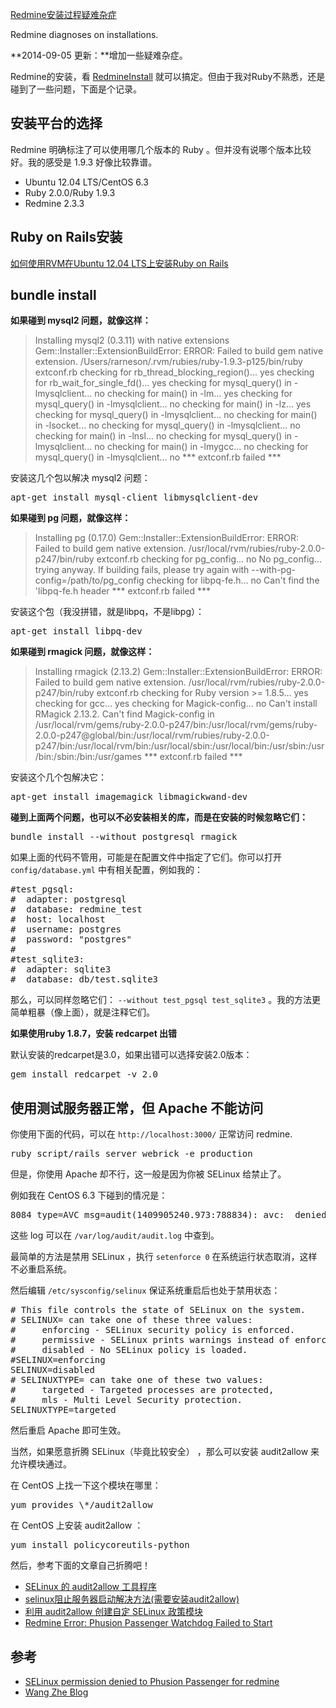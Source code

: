 [Redmine安装过程疑难杂症](http://zengrong.net/post/1936.htm)

Redmine diagnoses on installations.

**2014-09-05 更新：**增加一些疑难杂症。

Redmine的安装，看 [RedmineInstall][install] 就可以搞定。但由于我对Ruby不熟悉，还是碰到了一些问题，下面是个记录。

## 安装平台的选择

Redmine 明确标注了可以使用哪几个版本的 Ruby 。但并没有说哪个版本比较好。我的感受是 1.9.3 好像比较靠谱。

* Ubuntu 12.04 LTS/CentOS 6.3
* Ruby 2.0.0/Ruby 1.9.3
* Redmine 2.3.3

## Ruby on Rails安装

[如何使用RVM在Ubuntu 12.04 LTS上安装Ruby on Rails][rvm]

## bundle install

**如果碰到 mysql2 问题，就像这样：** <!--more-->

>Installing mysql2 (0.3.11) with native extensions 
>Gem::Installer::ExtensionBuildError: ERROR: Failed to build gem native extension.
>        /Users/rarneson/.rvm/rubies/ruby-1.9.3-p125/bin/ruby extconf.rb 
>checking for rb_thread_blocking_region()... yes
>checking for rb_wait_for_single_fd()... yes
>checking for mysql_query() in -lmysqlclient... no
>checking for main() in -lm... yes
>checking for mysql_query() in -lmysqlclient... no
>checking for main() in -lz... yes
>checking for mysql_query() in -lmysqlclient... no
>checking for main() in -lsocket... no
>checking for mysql_query() in -lmysqlclient... no
>checking for main() in -lnsl... no
>checking for mysql_query() in -lmysqlclient... no
>checking for main() in -lmygcc... no
>checking for mysql_query() in -lmysqlclient... no
>*** extconf.rb failed ***

安装这几个包以解决 mysql2 问题：

<pre lang="BASH">
apt-get install mysql-client libmysqlclient-dev
</pre>

**如果碰到 pg 问题，就像这样：**

>Installing pg (0.17.0)
>Gem::Installer::ExtensionBuildError: ERROR: Failed to build gem native extension.
>    /usr/local/rvm/rubies/ruby-2.0.0-p247/bin/ruby extconf.rb
>checking for pg_config... no
>No pg_config... trying anyway. If building fails, please try again with
> --with-pg-config=/path/to/pg_config
>checking for libpq-fe.h... no
>Can't find the 'libpq-fe.h header
>*** extconf.rb failed ***

安装这个包（我没拼错，就是libpq，不是libpg）：
<pre lang="BASH">
apt-get install libpq-dev
</pre>

**如果碰到 rmagick 问题，就像这样：**

>Installing rmagick (2.13.2)
>Gem::Installer::ExtensionBuildError: ERROR: Failed to build gem native extension.
>    /usr/local/rvm/rubies/ruby-2.0.0-p247/bin/ruby extconf.rb
>checking for Ruby version >= 1.8.5... yes
>checking for gcc... yes
>checking for Magick-config... no
>Can't install RMagick 2.13.2. Can't find Magick-config in /usr/local/rvm/gems/ruby-2.0.0-p247/bin:/usr/local/rvm/gems/ruby-2.0.0-p247@global/bin:/usr/local/rvm/rubies/ruby-2.0.0-p247/bin:/usr/local/rvm/bin:/usr/local/sbin:/usr/local/bin:/usr/sbin:/usr/bin:/sbin:/bin:/usr/games
>*** extconf.rb failed ***

安装这个几个包解决它：
<pre lang="BASH">
apt-get install imagemagick libmagickwand-dev
</pre>

**碰到上面两个问题，也可以不必安装相关的库，而是在安装的时候忽略它们：**

<pre lang="bash">
bundle install --without postgresql rmagick
</pre>

如果上面的代码不管用，可能是在配置文件中指定了它们。你可以打开 `config/database.yml` 中有相关配置，例如我的：

<pre lang="yml">
#test_pgsql:
#  adapter: postgresql
#  database: redmine_test
#  host: localhost
#  username: postgres
#  password: "postgres"
#
#test_sqlite3:
#  adapter: sqlite3
#  database: db/test.sqlite3
</pre>

那么，可以同样忽略它们： `--without test_pgsql test_sqlite3` 。我的方法更简单粗暴（像上面），就是注释它们。

**如果使用ruby 1.8.7，安装 redcarpet 出错**

默认安装的redcarpet是3.0，如果出错可以选择安装2.0版本：
<pre lang="bash">
gem install redcarpet -v 2.0
</pre>

## 使用测试服务器正常，但 Apache 不能访问

你使用下面的代码，可以在 `http://localhost:3000/` 正常访问 redmine.

<pre lang="bash">
ruby script/rails server webrick -e production
</pre>

但是，你使用 Apache 却不行，这一般是因为你被 SELinux 给禁止了。

例如我在 CentOS 6.3 下碰到的情况是：

<pre>
8084 type=AVC msg=audit(1409905240.973:788834): avc:  denied  { execute_no_trans } for  pid=27260 comm="httpd" path="/usr/local/l     ib/ruby/gems/1.9.1/gems/passenger-4.0.50/buildout/agents/PassengerWatchdog" dev=dm-0 ino=1578438 scontext=unconfined_u:syste     m_r:httpd_t:s0 tcontext=unconfined_u:object_r:lib_t:s0 tclass=file
</pre>

这些 log 可以在 `/var/log/audit/audit.log` 中查到。

最简单的方法是禁用 SELinux ，执行 `setenforce 0` 在系统运行状态取消，这样不必重启系统。

然后编辑 `/etc/sysconfig/selinux` 保证系统重启后也处于禁用状态：

<pre>
# This file controls the state of SELinux on the system.
# SELINUX= can take one of these three values:
#     enforcing - SELinux security policy is enforced.
#     permissive - SELinux prints warnings instead of enforcing.
#     disabled - No SELinux policy is loaded.
#SELINUX=enforcing
SELINUX=disabled
# SELINUXTYPE= can take one of these two values:
#     targeted - Targeted processes are protected,
#     mls - Multi Level Security protection.
SELINUXTYPE=targeted
</pre>

然后重启 Apache 即可生效。

当然，如果愿意折腾 SELinux（毕竟比较安全） ，那么可以安装 audit2allow 来允许模块通过。

在 CentOS 上找一下这个模块在哪里：

<pre>
yum provides \*/audit2allow
</pre>

在 CentOS 上安装 audit2allow ：

<pre>
yum install policycoreutils-python
</pre>

然后，参考下面的文章自己折腾吧！

* [SELinux 的 audit2allow 工具程序][2]
* [selinux阻止服务器启动解决方法(需要安装audit2allow) ][3]
* [利用 audit2allow 创建自定 SELinux 政策模块][4]
* [Redmine Error: Phusion Passenger Watchdog Failed to Start][6]

## 参考

* [SELinux permission denied to Phusion Passenger for redmine][1]
* [Wang Zhe Blog][5]

[rvm]: http://zengrong.net/post/1933.htm
[install]: http://www.redmine.org/projects/redmine/wiki/RedmineInstall
[1]: http://stackoverflow.com/questions/19400980/selinux-permission-denied-to-phusion-passenger-for-redmine
[2]: http://linux.chinaunix.net/techdoc/system/2008/06/01/1008504.shtml
[3]: http://blog.chinaunix.net/uid-12087380-id-3074698.html
[4]: http://www.uddtm.com/os/centos/1013.html
[5]: http://wangzhe.me/tags/redmine
[6]: http://www.tuicool.com/articles/goto?id=aiqa6bb
